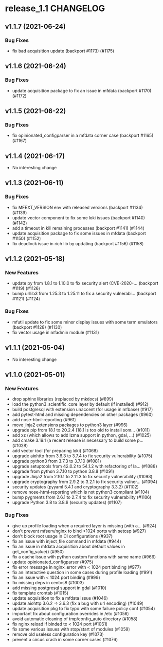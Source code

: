 # release_1.1 CHANGELOG

## v1.1.7 (2021-06-24)

### Bug Fixes

- fix bad acquisition update (backport #1173) (#1175)

## v1.1.6 (2021-06-24)

### Bug Fixes

- update acquisition package to fix an issue in mfdata (backport #1170) (#1172)

## v1.1.5 (2021-06-22)

### Bug Fixes

- fix opinionated_configparser in a mfdata corner case (backport #1165) (#1167)

## v1.1.4 (2021-06-17)

- No interesting change

## v1.1.3 (2021-06-11)

### Bug Fixes

- fix MFEXT_VERSION env with released versions (backport #1134) (#1139)
- update vector component to fix some loki issues (backport #1140) (#1142)
- add a timeout in kill remaining processes (backport #1141) (#1144)
- update acquisition package to fix some issues in mfdata (backport #1150) (#1152)
- fix deadlock issue in rich lib by updating (backport #1156) (#1158)

## v1.1.2 (2021-05-18)

### New Features

- update py from 1.8.1 to 1.10.0 to fix security alert (CVE-2020-… (backport #1119) (#1126)
- bump urllib3 from 1.25.3 to 1.25.11 to fix a security vulnerabi… (backport #1121) (#1124)

### Bug Fixes

- mfutil update to fix some minor display issues with some term emulators (backport #1128) (#1130)
- fix vector usage in mfadmin module (#1131)

## v1.1.1 (2021-05-04)

- No interesting change

## v1.1.0 (2021-05-01)

### New Features

- drop sphinx libraries (replaced by mkdocs) (#899)
- load the python3_scientific_core layer by default (if installed) (#912)
- build postgresql with extension unaccent (for usage in mfbase) (#917)
- add pytest-html and missing dependencies on other packages (#960)
- add nose-html-reporting (#961)
- move jinja2 extensions packages to python3 layer (#996)
- upgrade pip from 18.1 to 20.2.4 (18.1 is too old to install som… (#1011)
- add xz (which allows to add lzma support in python, gdal, ...) (#1025)
- add cmake 3.19.1 (a recent release is necessary to build some p… (#1028)
- add vector tool (for preparing loki) (#1068)
- upgrade aiohttp from 3.6.3 to 3.7.4 to fix security vulnerability (#1075)
- upgrade python3 from 3.7.3 to 3.7.10 (#1081)
- upgrade setuptools from 42.0.2 to 54.1.2 with refactoring of la… (#1088)
- upgrade from python 3.7.10 to python 3.8.8 (#1091)
- upgrade Jinja2 from 2.10.1 to 2.11.3 to fix security vulnerability (#1093)
- upgrade cryptography from 2.9.2 to 3.2.1 to fix security vulner… (#1094)
- security updates (pyyaml 5.4.1 and cryptography 3.3.2) (#1102)
- remove nose-html-reporting which is not python3 compliant (#1104)
- bump pygments from 2.6.1 to 2.7.4 to fix security vulnerability (#1106)
- upgrade Python 3.8 to 3.8.9 (security updates) (#1107)

### Bug Fixes

- give up profile loading when a required layer is missing (with a… (#924)
- don't prevent mfserv/nginx to bind <1024 ports with setcap (#927)
- don't block root usage in CI configurations (#937)
- fix an issue with inject_file command in mfdata (#944)
- fix an issue in mfdata acquisition about default values in get_config_value() (#950)
- fix a cache issue with python custom functions with same name (#966)
- update opinionated_configparser (#975)
- fix error message in nginx_error with < 1024 port binding (#977)
- fix an interactive question in some cases during profile loading (#991)
- fix an issue with < 1024 port binding (#999)
- fix missing deps in centos8 (#1003)
- add missing postgresql support in gdal (#1010)
- fix template crontab (#1015)
- update acquisition to fix a mfdata issue (#1046)
- update aiohttp 3.6.2 => 3.6.3 (fix a bug with url encoding) (#1049)
- update acquisition pkg to fix typo with some failure policy conf (#1054)
- important fix about configuration overrides in /etc (#1056)
- avoid automatic cleaning of tmp/config_auto directory (#1058)
- fix nginx reload if binded to < 1024 port (#1061)
- fix some various issues with stop/start of modules (#1059)
- remove old useless configuration key (#1073)
- prevent a circus crash in some corner cases (#1076)


